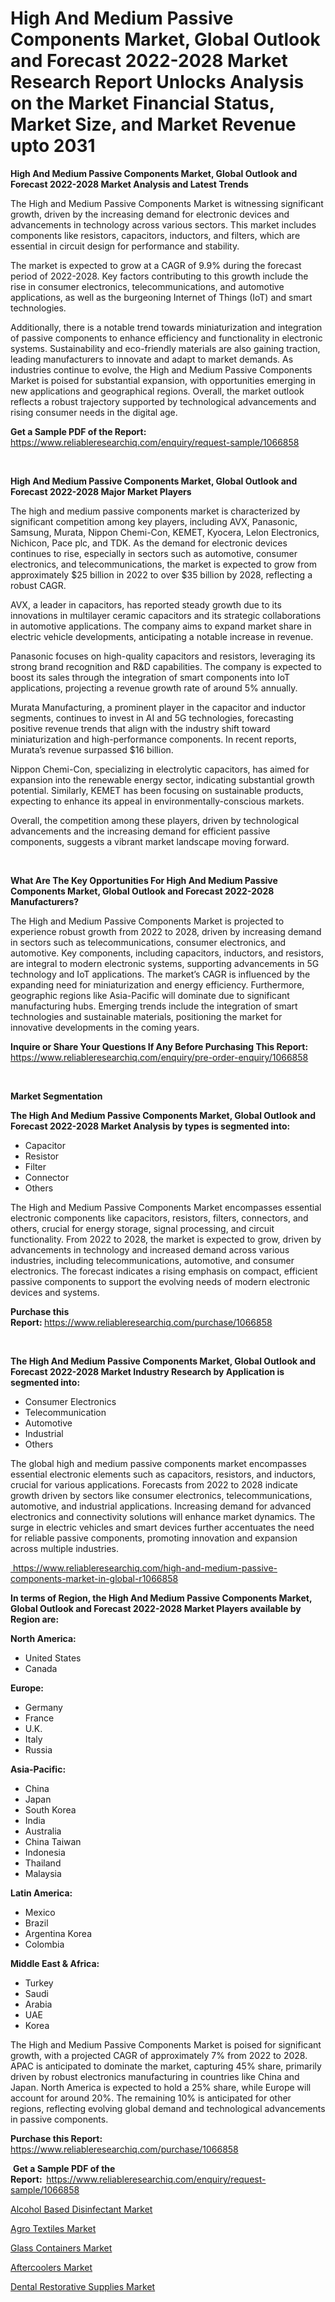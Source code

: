 <p><h1>High And Medium Passive Components Market, Global Outlook and Forecast 2022-2028 Market Research Report Unlocks Analysis on the Market Financial Status, Market Size, and Market Revenue upto 2031</h1></p><p><strong>High And Medium Passive Components Market, Global Outlook and Forecast 2022-2028 Market Analysis and Latest Trends</strong></p>
<p><p>The High and Medium Passive Components Market is witnessing significant growth, driven by the increasing demand for electronic devices and advancements in technology across various sectors. This market includes components like resistors, capacitors, inductors, and filters, which are essential in circuit design for performance and stability. </p><p>The market is expected to grow at a CAGR of 9.9% during the forecast period of 2022-2028. Key factors contributing to this growth include the rise in consumer electronics, telecommunications, and automotive applications, as well as the burgeoning Internet of Things (IoT) and smart technologies. </p><p>Additionally, there is a notable trend towards miniaturization and integration of passive components to enhance efficiency and functionality in electronic systems. Sustainability and eco-friendly materials are also gaining traction, leading manufacturers to innovate and adapt to market demands. As industries continue to evolve, the High and Medium Passive Components Market is poised for substantial expansion, with opportunities emerging in new applications and geographical regions. Overall, the market outlook reflects a robust trajectory supported by technological advancements and rising consumer needs in the digital age.</p></p>
<p><strong>Get a Sample PDF of the Report:&nbsp;</strong> <a href="https://www.reliableresearchiq.com/enquiry/request-sample/1066858?utm_campaign=1755&utm_medium=2&utm_source=Github&utm_content=ia&utm_term=29102024&utm_id=high-and-medium-passive-components-market-global-outlook-and-forecast-2022-2028">https://www.reliableresearchiq.com/enquiry/request-sample/1066858</a></p>
<p>&nbsp;</p>
<p><strong>High And Medium Passive Components Market, Global Outlook and Forecast 2022-2028 Major Market Players</strong></p>
<p><p>The high and medium passive components market is characterized by significant competition among key players, including AVX, Panasonic, Samsung, Murata, Nippon Chemi-Con, KEMET, Kyocera, Lelon Electronics, Nichicon, Pace plc, and TDK. As the demand for electronic devices continues to rise, especially in sectors such as automotive, consumer electronics, and telecommunications, the market is expected to grow from approximately $25 billion in 2022 to over $35 billion by 2028, reflecting a robust CAGR.</p><p>AVX, a leader in capacitors, has reported steady growth due to its innovations in multilayer ceramic capacitors and its strategic collaborations in automotive applications. The company aims to expand market share in electric vehicle developments, anticipating a notable increase in revenue.</p><p>Panasonic focuses on high-quality capacitors and resistors, leveraging its strong brand recognition and R&D capabilities. The company is expected to boost its sales through the integration of smart components into IoT applications, projecting a revenue growth rate of around 5% annually.</p><p>Murata Manufacturing, a prominent player in the capacitor and inductor segments, continues to invest in AI and 5G technologies, forecasting positive revenue trends that align with the industry shift toward miniaturization and high-performance components. In recent reports, Murata’s revenue surpassed $16 billion.</p><p>Nippon Chemi-Con, specializing in electrolytic capacitors, has aimed for expansion into the renewable energy sector, indicating substantial growth potential. Similarly, KEMET has been focusing on sustainable products, expecting to enhance its appeal in environmentally-conscious markets.</p><p>Overall, the competition among these players, driven by technological advancements and the increasing demand for efficient passive components, suggests a vibrant market landscape moving forward.</p></p>
<p>&nbsp;</p>
<p><strong>What Are The Key Opportunities For High And Medium Passive Components Market, Global Outlook and Forecast 2022-2028 Manufacturers?</strong></p>
<p><p>The High and Medium Passive Components Market is projected to experience robust growth from 2022 to 2028, driven by increasing demand in sectors such as telecommunications, consumer electronics, and automotive. Key components, including capacitors, inductors, and resistors, are integral to modern electronic systems, supporting advancements in 5G technology and IoT applications. The market’s CAGR is influenced by the expanding need for miniaturization and energy efficiency. Furthermore, geographic regions like Asia-Pacific will dominate due to significant manufacturing hubs. Emerging trends include the integration of smart technologies and sustainable materials, positioning the market for innovative developments in the coming years.</p></p>
<p><strong>Inquire or Share Your Questions If Any Before Purchasing This Report:</strong> <a href="https://www.reliableresearchiq.com/enquiry/pre-order-enquiry/1066858?utm_campaign=1755&utm_medium=2&utm_source=Github&utm_content=ia&utm_term=29102024&utm_id=high-and-medium-passive-components-market-global-outlook-and-forecast-2022-2028">https://www.reliableresearchiq.com/enquiry/pre-order-enquiry/1066858</a></p>
<p>&nbsp;</p>
<p><strong>Market Segmentation</strong></p>
<p><strong>The High And Medium Passive Components Market, Global Outlook and Forecast 2022-2028 Market Analysis by types is segmented into:</strong></p>
<p><ul><li>Capacitor</li><li>Resistor</li><li>Filter</li><li>Connector</li><li>Others</li></ul></p>
<p><p>The High and Medium Passive Components Market encompasses essential electronic components like capacitors, resistors, filters, connectors, and others, crucial for energy storage, signal processing, and circuit functionality. From 2022 to 2028, the market is expected to grow, driven by advancements in technology and increased demand across various industries, including telecommunications, automotive, and consumer electronics. The forecast indicates a rising emphasis on compact, efficient passive components to support the evolving needs of modern electronic devices and systems.</p></p>
<p><strong>Purchase this Report:&nbsp;</strong><a href="https://www.reliableresearchiq.com/purchase/1066858?utm_campaign=1755&utm_medium=2&utm_source=Github&utm_content=ia&utm_term=29102024&utm_id=high-and-medium-passive-components-market-global-outlook-and-forecast-2022-2028">https://www.reliableresearchiq.com/purchase/1066858</a></p>
<p>&nbsp;</p>
<p><strong>The High And Medium Passive Components Market, Global Outlook and Forecast 2022-2028 Market Industry Research by Application is segmented into:</strong></p>
<p><ul><li>Consumer Electronics</li><li>Telecommunication</li><li>Automotive</li><li>Industrial</li><li>Others</li></ul></p>
<p><p>The global high and medium passive components market encompasses essential electronic elements such as capacitors, resistors, and inductors, crucial for various applications. Forecasts from 2022 to 2028 indicate growth driven by sectors like consumer electronics, telecommunications, automotive, and industrial applications. Increasing demand for advanced electronics and connectivity solutions will enhance market dynamics. The surge in electric vehicles and smart devices further accentuates the need for reliable passive components, promoting innovation and expansion across multiple industries.</p></p>
<p><a href="https://www.reliableresearchiq.com/high-and-medium-passive-components-market-in-global-r1066858?utm_campaign=1755&utm_medium=2&utm_source=Github&utm_content=ia&utm_term=29102024&utm_id=high-and-medium-passive-components-market-global-outlook-and-forecast-2022-2028">&nbsp;https://www.reliableresearchiq.com/high-and-medium-passive-components-market-in-global-r1066858</a></p>
<p><strong>In terms of Region, the High And Medium Passive Components Market, Global Outlook and Forecast 2022-2028 Market Players available by Region are:</strong></p>
<p>
    <p> <strong> North America: </strong>
        <ul>
            <li>United States</li>
            <li>Canada</li>
        </ul>
        </p> 
    <p> <strong> Europe: </strong>
        <ul>
            <li>Germany</li>
            <li>France</li>
            <li>U.K.</li>
            <li>Italy</li>
            <li>Russia</li>
        </ul>
        </p> 
    <p> <strong> Asia-Pacific: </strong>
        <ul>
            <li>China</li>
            <li>Japan</li>
            <li>South Korea</li>
            <li>India</li>
            <li>Australia</li>
            <li>China Taiwan</li>
            <li>Indonesia</li>
            <li>Thailand</li>
            <li>Malaysia</li>
        </ul>
        </p> 
    <p> <strong> Latin America: </strong>
        <ul>
            <li>Mexico</li>
            <li>Brazil</li>
            <li>Argentina Korea</li>
            <li>Colombia</li>
        </ul>
        </p> 
    <p> <strong> Middle East & Africa: </strong>
        <ul>
            <li>Turkey</li>
            <li>Saudi</li>
            <li>Arabia</li>
            <li>UAE</li>
            <li>Korea</li>
        </ul>
    </p>
    </p>
<p><p>The High and Medium Passive Components Market is poised for significant growth, with a projected CAGR of approximately 7% from 2022 to 2028. APAC is anticipated to dominate the market, capturing 45% share, primarily driven by robust electronics manufacturing in countries like China and Japan. North America is expected to hold a 25% share, while Europe will account for around 20%. The remaining 10% is anticipated for other regions, reflecting evolving global demand and technological advancements in passive components.</p></p>
<p><strong>Purchase this Report: </strong><a href="https://www.reliableresearchiq.com/purchase/1066858?utm_campaign=1755&utm_medium=2&utm_source=Github&utm_content=ia&utm_term=29102024&utm_id=high-and-medium-passive-components-market-global-outlook-and-forecast-2022-2028">https://www.reliableresearchiq.com/purchase/1066858</a></p>
<p>&nbsp;<strong>Get a Sample PDF of the Report:&nbsp;&nbsp;</strong><a href="https://www.reliableresearchiq.com/enquiry/request-sample/1066858?utm_campaign=1755&utm_medium=2&utm_source=Github&utm_content=ia&utm_term=29102024&utm_id=high-and-medium-passive-components-market-global-outlook-and-forecast-2022-2028">https://www.reliableresearchiq.com/enquiry/request-sample/1066858</a></p>
<p><strong></strong></p>
<p><p><a href="https://www.linkedin.com/pulse/unlocking-growth-potential-strategic-analysis-alcohol-based-jx7uc?utm_campaign=1755&utm_medium=2&utm_source=Github&utm_content=ia&utm_term=29102024&utm_id=high-and-medium-passive-components-market-global-outlook-and-forecast-2022-2028">Alcohol Based Disinfectant Market</a></p><p><a href="https://www.linkedin.com/pulse/agro-textiles-market-consolidation-impact-structure-2024-2031-pstcc?utm_campaign=1755&utm_medium=2&utm_source=Github&utm_content=ia&utm_term=29102024&utm_id=high-and-medium-passive-components-market-global-outlook-and-forecast-2022-2028">Agro Textiles Market</a></p><p><a href="https://www.linkedin.com/pulse/glass-containers-market-global-analysis-trends-forecasts-bf5zc?utm_campaign=1755&utm_medium=2&utm_source=Github&utm_content=ia&utm_term=29102024&utm_id=high-and-medium-passive-components-market-global-outlook-and-forecast-2022-2028">Glass Containers Market</a></p><p><a href="https://www.linkedin.com/pulse/aftercoolers-market-maturity-analysis-regional-disparities-3dk4e?utm_campaign=1755&utm_medium=2&utm_source=Github&utm_content=ia&utm_term=29102024&utm_id=high-and-medium-passive-components-market-global-outlook-and-forecast-2022-2028">Aftercoolers Market</a></p><p><a href="https://www.linkedin.com/pulse/dental-restorative-supplies-market-research-report-2024-2031-gscje?utm_campaign=1755&utm_medium=2&utm_source=Github&utm_content=ia&utm_term=29102024&utm_id=high-and-medium-passive-components-market-global-outlook-and-forecast-2022-2028">Dental Restorative Supplies Market</a></p></p>
